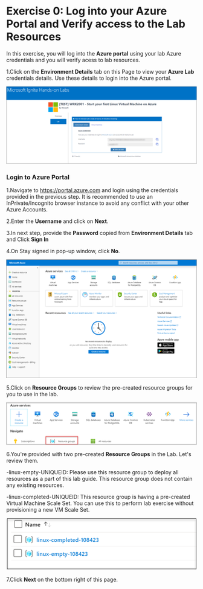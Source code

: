 # Exercise 0: Log into your Azure Portal and Verify access to the Lab Resources

In this exercise, you will log into the **Azure portal** using your lab Azure credentials and you will verify acess to lab resources.

1.Click on the **Environment Details** tab on this Page to view your **Azure Lab** credentials details. Use these details to login into the Azure portal.

   ![](images/azurelogincredentials.png)

### Login to Azure Portal 

1.Navigate to https://portal.azure.com and login using the credentials provided in the previous step. It is recommended to use an InPrivate/Incognito browser instance to avoid any conflict with your other Azure Accounts. 

2.Enter the **Username** and click on **Next**. 

3.In next step, provide the **Password** copied from **Environment Details** tab and Click **Sign In**

4.On Stay signed in pop-up window, click **No**.

   ![](images/fpage.png)
   
5.Click on **Resource Groups** to review the pre-created resource groups for you to use in the lab. 

   ![](images/linux1.png)
   
6.You're provided with two pre-created **Resource Groups** in the Lab. Let's review them.

-linux-empty-UNIQUEID: Please use this resource group to deploy all resources as a part of this lab guide. This resource group does not contain any existing resources. 

-linux-completed-UNIQUEID: This resource group is having a pre-created Virtual Machine Scale Set. You can use this to perform lab exercise without provisioning a new VM Scale Set. 

   ![](images/linux2.png)

   
7.Click **Next** on the bottom right of this page.



